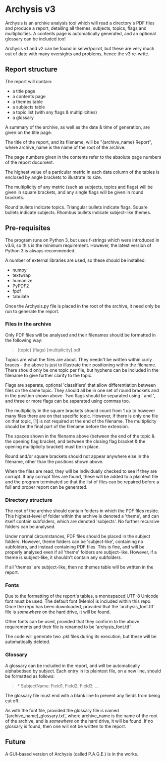 # Archysis v3

Archysis is an archive analysis tool which will read a directory's PDF files and produce a report, detailing all themes, subjects, topics, flags and multiplicities. A contents page is automatically generated, and an optional glossary can be included too!

Archysis v1 and v2 can be found in selwr/poirot, but these are very much out of date with many oversights and problems, hence the v3 re-write.



## Report structure
The report will contain:
* a title page
* a contents page
* a themes table
* a subjects table
* a topic list (with any flags & multiplicities)
* a glossary

A summary of the archive, as well as the date & time of generation, are given on the title page.

The title of the report, and its filename, will be "{archive_name} Report", where archive_name is the name of the root of the archive.

The page numbers given in the contents refer to the absolute page numbers of the report document.

The highest value of a particular metric in each data column of the tables is enclosed by angle brackets to illustrate its size.

The multiplicity of any metric (such as subjects, topics and flags) will be given in square brackets, and any single flags will be given in round brackets.

Round bullets indicate topics. Triangular bullets indicate flags. Square bullets indicate subjects. Rhombus bullets indicate subject-like themes.



## Pre-requisites
The program runs on Python 3, but uses f-strings which were introduced in v3.6, so this is the minimum requirement. However, the latest version of Python 3 is always recommended.

A number of external libraries are used, so these should be installed:
* numpy
* textwrap
* humanize
* PyPDF2
* fpdf
* tabulate

Once the Archysis.py file is placed in the root of the archive, it need only be run to generate the report.


### Files in the archive
Only PDF files will be analysed and their filenames should be formatted in the following way:

> {topic} (flags) [multiplicity].pdf

Topics are what the files are about. They needn't be written within curly braces - the above is just to illustrate their positioning within the filename. There should only be one topic per file, but hyphens can be included in the filename to give further clarity to the topic.

Flags are separate, optional 'classifiers' that allow differentiation between files on the same topic. They should all be in one set of round brackets and in the position shown above. Two flags should be separated using ' and ', and three or more flags can be separated using commas too.

The multiplicity in the square brackets should count from 1 up to however many files there are on that specific topic. However, if there is only one file on that topic, [1] is not required at the end of the filename. The multiplicity should be the final part of the filename before the extension.

The spaces shown in the filename above (between the end of the topic & the opening flag bracket, and between the closing flag bracket & the opening multiplicity bracket) must be in place.

Round and/or square brackets should not appear anywhere else in the filename, other than the positions shown above.

When the files are read, they will be individually checked to see if they are corrupt. If any corrupt files are found, these will be added to a plaintext file and the program terminated so that the list of files can be repaired before a full and proper report can be generated.


### Directory structure
The root of the archive should contain folders in which the PDF files reside. This highest-level of folder within the archive is denoted a 'theme', and can itself contain subfolders, which are denoted 'subjects'. No further recursive folders can be analysed.

Under normal circumstances, PDF files should be placed in the subject folders. However, theme folders can be 'subject-like', containing no subfolders, and instead containing PDF files. This is fine, and will be properly analysed even if all 'theme' folders are subject-like. However, if a theme is subject-like, it shouldn't contain any subfolders.

If all 'themes' are subject-like, then no themes table will be written in the report.


### Fonts
Due to the formatting of the report's tables, a monospaced UTF-8 Unicode font must be used. The default font (Menlo) is included within this repo. Once the repo has been downloaded, provided that the 'archysis_font.ttf' file is _somewhere_ on the hard drive, it will be found.

Other fonts can be used, provided that they conform to the above requirements and their file is renamed to be 'archysis_font.ttf'.

The code will generate two .pkl files during its execution, but these will be automatically deleted.

### Glossary
A glossary can be included in the report, and will be automatically alphabetised by subject. Each entry in its plaintext file, on a new line, should be formatted as follows:

> \* SubjectName: Field1, Field2, Field3, ...

The glossary file must end with a blank line to prevent any fields from being cut off.

As with the font file, provided the glossary file is named '{archive_name}\_glossary.txt', where archive_name is the name of the root of the archive, and is _somewhere_ on the hard drive, it will be found. If no glossary is found, then one will not be written to the report.



## Future
A GUI-based version of Archysis (called P.A.G.E.) is in the works.